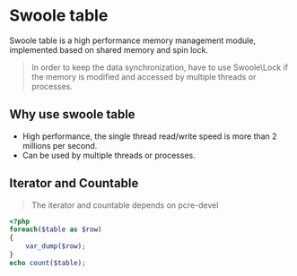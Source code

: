 # Swoole table

Swoole table is a high performance memory management module, implemented based on shared memory and spin lock. 

> In order to keep the data synchronization, have to use Swoole\Lock if the memory is modified and accessed by multiple threads or processes.

## Why use swoole table

* High performance, the single thread read/write speed is more than 2 millions per second.
* Can be used by multiple threads or processes.

## Iterator and Countable

> The iterator and countable depends on pcre-devel

```php
<?php
foreach($table as $row)
{
    var_dump($row);
}
echo count($table);
```



